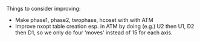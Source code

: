 Things to consider improving:

* Make phase1, phase2, twophase, hcoset with with ATM
* Improve nxopt table creation esp. in ATM by doing (e.g.) U2 then U1,
  D2 then D1, so we only do four 'moves' instead of 15 for each axis.
